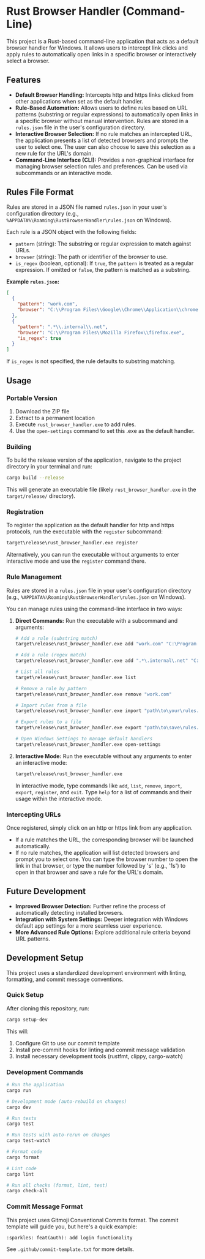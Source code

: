 # Rust Browser Handler (Command-Line)

This project is a Rust-based command-line application that acts as a default browser handler for Windows. It allows users to intercept link clicks and apply rules to automatically open links in a specific browser or interactively select a browser.

## Features

- **Default Browser Handling:** Intercepts http and https links clicked from other applications when set as the default handler.
- **Rule-Based Automation:** Allows users to define rules based on URL patterns (substring or regular expressions) to automatically open links in a specific browser without manual intervention. Rules are stored in a `rules.json` file in the user's configuration directory.
- **Interactive Browser Selection:** If no rule matches an intercepted URL, the application presents a list of detected browsers and prompts the user to select one. The user can also choose to save this selection as a new rule for the URL's domain.
- **Command-Line Interface (CLI):** Provides a non-graphical interface for managing browser selection rules and preferences. Can be used via subcommands or an interactive mode.

## Rules File Format

Rules are stored in a JSON file named `rules.json` in your user's configuration directory (e.g., `%APPDATA%\Roaming\RustBrowserHandler\rules.json` on Windows).

Each rule is a JSON object with the following fields:

- `pattern` (string): The substring or regular expression to match against URLs.
- `browser` (string): The path or identifier of the browser to use.
- `is_regex` (boolean, optional): If `true`, the `pattern` is treated as a regular expression. If omitted or `false`, the pattern is matched as a substring.

**Example `rules.json`:**
```json
[
  {
    "pattern": "work.com",
    "browser": "C:\\Program Files\\Google\\Chrome\\Application\\chrome.exe"
  },
  {
    "pattern": ".*\\.internal\\.net",
    "browser": "C:\\Program Files\\Mozilla Firefox\\firefox.exe",
    "is_regex": true
  }
]
```

If `is_regex` is not specified, the rule defaults to substring matching.

## Usage

### Portable Version

1. Download the ZIP file
2. Extract to a permanent location
3. Execute `rust_browser_handler.exe` to add rules.
4. Use the `open-settings` command to set this .exe as the default handler.

### Building

To build the release version of the application, navigate to the project directory in your terminal and run:

```bash
cargo build --release
```

This will generate an executable file (likely `rust_browser_handler.exe` in the `target/release/` directory).

### Registration

To register the application as the default handler for http and https protocols, run the executable with the `register` subcommand:

```bash
target\release\rust_browser_handler.exe register
```

Alternatively, you can run the executable without arguments to enter interactive mode and use the `register` command there.

### Rule Management

Rules are stored in a `rules.json` file in your user's configuration directory (e.g., `%APPDATA%\Roaming\RustBrowserHandler\rules.json` on Windows).

You can manage rules using the command-line interface in two ways:

1.  **Direct Commands:** Run the executable with a subcommand and arguments:

    ```bash
    # Add a rule (substring match)
    target\release\rust_browser_handler.exe add "work.com" "C:\Program Files\Google\Chrome\Application\chrome.exe"

    # Add a rule (regex match)
    target\release\rust_browser_handler.exe add ".*\.internal\.net" "C:\Program Files\Mozilla Firefox\firefox.exe" --regex

    # List all rules
    target\release\rust_browser_handler.exe list

    # Remove a rule by pattern
    target\release\rust_browser_handler.exe remove "work.com"

    # Import rules from a file
    target\release\rust_browser_handler.exe import "path\to\your\rules.json"

    # Export rules to a file
    target\release\rust_browser_handler.exe export "path\to\save\rules.json"

    # Open Windows Settings to manage default handlers
    target\release\rust_browser_handler.exe open-settings
    ```

2.  **Interactive Mode:** Run the executable without any arguments to enter an interactive mode:

    ```bash
    target\release\rust_browser_handler.exe
    ```

    In interactive mode, type commands like `add`, `list`, `remove`, `import`, `export`, `register`, and `exit`. Type `help` for a list of commands and their usage within the interactive mode.

### Intercepting URLs

Once registered, simply click on an http or https link from any application.

- If a rule matches the URL, the corresponding browser will be launched automatically.
- If no rule matches, the application will list detected browsers and prompt you to select one. You can type the browser number to open the link in that browser, or type the number followed by 's' (e.g., '1s') to open in that browser and save a rule for the URL's domain.

## Future Development

- **Improved Browser Detection:** Further refine the process of automatically detecting installed browsers.
- **Integration with System Settings:** Deeper integration with Windows default app settings for a more seamless user experience.
- **More Advanced Rule Options:** Explore additional rule criteria beyond URL patterns.

## Development Setup

This project uses a standardized development environment with linting, formatting, and commit message conventions.

### Quick Setup

After cloning this repository, run:

```bash
cargo setup-dev
```

This will:
1. Configure Git to use our commit template
2. Install pre-commit hooks for linting and commit message validation
3. Install necessary development tools (rustfmt, clippy, cargo-watch)

### Development Commands

```bash
# Run the application
cargo run

# Development mode (auto-rebuild on changes)
cargo dev

# Run tests
cargo test

# Run tests with auto-rerun on changes
cargo test-watch

# Format code
cargo format

# Lint code
cargo lint

# Run all checks (format, lint, test)
cargo check-all
```

### Commit Message Format

This project uses Gitmoji Conventional Commits format. The commit template will guide you, but here's a quick example:

```
:sparkles: feat(auth): add login functionality
```

See `.github/commit-template.txt` for more details.

```